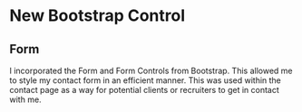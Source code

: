 # New Bootstrap Control

## Form
I incorporated the Form and Form Controls from Bootstrap. This allowed me to style my contact form in an efficient manner. This was used within the contact page as a way for potential clients or recruiters to get in contact with me.